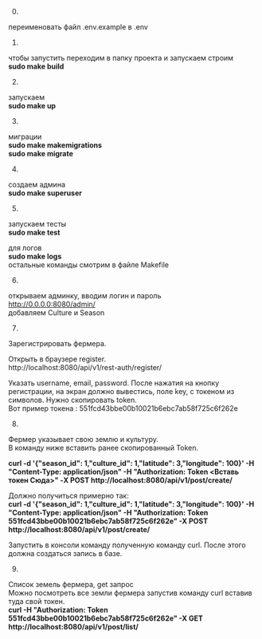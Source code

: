 0) 
переименовать файл .env.example в .env

1) 
чтобы запустить переходим в папку проекта и запускаем
строим<br>
<b>sudo make build</b>


2)
запускаем<br>
<b>sudo make up</b>

3)
миграции
<br><b>sudo make makemigrations</b><br>
<b>sudo make migrate</b><br>



4)
создаем админа<br>
<b>sudo make superuser</b>


5) 
запускаем тесты<br>
<b>sudo make test</b>



для логов<br>
<b>sudo make logs</b><br>
остальные команды смотрим в файле Makefile

6)
открываем админку, вводим логин и пароль<br>
http://0.0.0.0:8080/admin/<br>
добавляем Culture и Season<br>


7)
Зарегистрировать фермера. <br>

Открыть в браузере register. <br>
http://localhost:8080/api/v1/rest-auth/register/<br>


Указать username, email, password. После нажатия на кнопку регистрации, на экран должно вывестись, поле key, с токеном из символов. Нужно скопировать token.<br>
Вот пример токена : 551fcd43bbe00b10021b6ebc7ab58f725c6f262e

8)
Фермер указывает свою землю и культуру.<br>
В команду ниже вставить ранее скопированный Token. <br>

<b>curl -d '{"season_id": 1,"culture_id": 1,"latitude": 3,"longitude": 100}' -H "Content-Type: application/json" -H "Authorization: Token <Вставь токен Сюда>" -X POST http://localhost:8080/api/v1/post/create/</b><br>

Должно получиться примерно так:<br>
<b>curl -d '{"season_id": 1,"culture_id": 1,"latitude": 3,"longitude": 100}' -H "Content-Type: application/json" -H "Authorization: Token 551fcd43bbe00b10021b6ebc7ab58f725c6f262e" -X POST http://localhost:8080/api/v1/post/create/</b><br>

Запустить в консоли команду полученную команду curl. После этого должна создаться запись в базе.

9)
Список земель фермера, get запрос<br>
Можно посмотреть все земли фермера запустив команду curl вставив туда свой токен.<br>
<b>curl -H "Authorization: Token 551fcd43bbe00b10021b6ebc7ab58f725c6f262e" -X GET http://localhost:8080/api/v1/post/list/</b>
